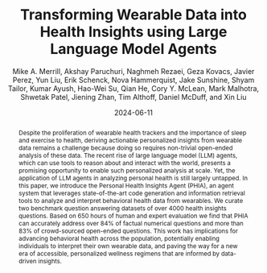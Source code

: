 ---
abstract: Despite the proliferation of wearable health trackers and the importance
  of sleep and exercise to health, deriving actionable personalized insights from
  wearable data remains a challenge because doing so requires non-trivial open-ended
  analysis of these data. The recent rise of large language model (LLM) agents, which
  can use tools to reason about and interact with the world, presents a promising
  opportunity to enable such personalized analysis at scale. Yet, the application
  of LLM agents in analyzing personal health is still largely untapped. In this paper,
  we introduce the Personal Health Insights Agent (PHIA), an agent system that leverages
  state-of-the-art code generation and information retrieval tools to analyze and
  interpret behavioral health data from wearables. We curate two benchmark question
  answering datasets of over 4000 health insights questions. Based on 650 hours of
  human and expert evaluation we find that PHIA can accurately address over 84\% of
  factual numerical questions and more than 83\% of crowd-sourced open-ended questions.
  This work has implications for advancing behavioral health across the population,
  potentially enabling individuals to interpret their own wearable data, and paving
  the way for a new era of accessible, personalized wellness regimens that are informed
  by data-driven insights.
author: Mike A. Merrill, Akshay Paruchuri, Naghmeh Rezaei, Geza Kovacs, Javier Perez,
  Yun Liu, Erik Schenck, Nova Hammerquist, Jake Sunshine, Shyam Tailor, Kumar Ayush,
  Hao-Wei Su, Qian He, Cory Y. McLean, Mark Malhotra, Shwetak Patel, Jiening Zhan,
  Tim Althoff, Daniel McDuff, and Xin Liu
date: '2024-06-11'
eprint: '2406.06464'
year: '2024'
venue: Preprint
eprintclass: cs
eprinttype: arxiv
file: /Users/michaelmerrill/Zotero/storage/6FHQRX29/Merrill et al. - 2024 - Transforming
  Wearable Data into Health Insights us.pdf
key: merrillTransformingWearableData2024a
keywords: Computer Science - Artificial Intelligence,Computer Science - Computation
  and Language
langid: english
pdf_path: resources/pubpdfs/merrillTransformingWearableData2024a.pdf
pubstate: preprint
thumb_path: resources/thumbnails/merrillTransformingWearableData2024a.png
title: '  Transforming Wearable Data into Health Insights using Large Language Model
  Agents'
url: http://arxiv.org/abs/2406.06464
urldate: '2024-06-28'
other_links:
  - name: Google Research Blog
    url: https://research.google/blog/advancing-personal-health-and-wellness-insights-with-ai/
---